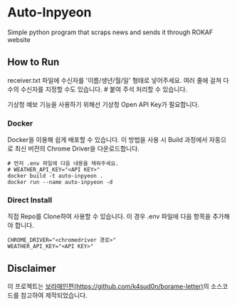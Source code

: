 # Auto-Inpyeon
Simple python program that scraps news and sends it through ROKAF website

## How to Run
receiver.txt 파일에 수신자를 '이름/생년/월/일' 형태로 넣어주세요. 여러 줄에 걸쳐 다수의 수신자를 지정할 수도 있습니다. # 붙여 주석 처리할 수 있습니다.

기상청 예보 기능을 사용하기 위해선 기상청 Open API Key가 필요합니다.
### Docker
Docker을 이용해 쉽게 배포할 수 있습니다. 이 방법을 사용 시 Build 과정에서 자동으로 최신 버전의 Chrome Driver을 다운로드합니다.


```shell
# 먼저 .env 파일에 다음 내용을 채워주세요.
# WEATHER_API_KEY="<API KEY>"
docker build -t auto-inpyeon .
docker run --name auto-inpyeon -d
```

### Direct Install
직접 Repo를 Clone하여 사용할 수 있습니다. 이 경우 .env 파일에 다음 항목을 추가해야 합니다.
```text
CHROME_DRIVER="<chromedriver 경로>"
WEATHER_API_KEY="<API KEY>"
```

## Disclaimer
이 프로젝트는 [보라매인편(https://github.com/k4sud0n/borame-letter)](https://github.com/k4sud0n/borame-letter)의 소스코드를 참고하여 제작되었습니다.